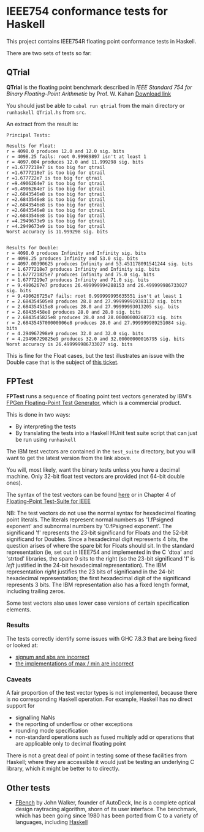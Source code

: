 # IEEE754 conformance tests for Haskell

This project contains IEEE754R floating point conformance tests in Haskell.

There are two sets of tests so far:

## QTrial ##

**QTrial** is the floating point benchmark described in *IEEE Standard 754 for Binary Floating-Point Arithmetic* by Prof. W. Kahan [Download link](http://www.eecs.berkeley.edu/~wkahan/ieee754status/IEEE754.PDF)

You should just be able to `cabal run qtrial` from the main directory or `runhaskell QTrial.hs` from `src`.

An extract from the result is:


```
Principal Tests:

Results for Float:
r = 4098.0 produces 12.0 and 12.0 sig. bits
r = 4098.25 fails: root 0.99989897 isn't at least 1
r = 4097.004 produces 12.0 and 11.999298 sig. bits
r =1.6777218e7 is too big for qtrail
r =1.6777218e7 is too big for qtrail
r =1.677722e7 is too big for qtrail
r =9.4906264e7 is too big for qtrail
r =9.4906264e7 is too big for qtrail
r =2.6843546e8 is too big for qtrail
r =2.6843546e8 is too big for qtrail
r =2.6843546e8 is too big for qtrail
r =2.6843546e8 is too big for qtrail
r =2.6843546e8 is too big for qtrail
r =4.2949673e9 is too big for qtrail
r =4.2949673e9 is too big for qtrail
Worst accuracy is 11.999298 sig. bits


Results for Double:
r = 4098.0 produces Infinity and Infinity sig. bits
r = 4098.25 produces Infinity and 53.0 sig. bits
r = 4097.00390625 produces Infinity and 53.451178091541244 sig. bits
r = 1.6777218e7 produces Infinity and Infinity sig. bits
r = 1.677721825e7 produces Infinity and 75.0 sig. bits
r = 1.6777219e7 produces Infinity and 71.0 sig. bits
r = 9.4906267e7 produces 26.499999994288153 and 26.499999986733027 sig. bits
r = 9.490626725e7 fails: root 0.999999995635551 isn't at least 1
r = 2.684354505e8 produces 28.0 and 27.999999919383132 sig. bits
r = 2.684354515e8 produces 28.0 and 27.99999993013205 sig. bits
r = 2.68435458e8 produces 28.0 and 28.0 sig. bits
r = 2.6843545825e8 produces 28.0 and 28.00000000268723 sig. bits
r = 2.6843545700000006e8 produces 28.0 and 27.999999989251084 sig. bits
r = 4.294967298e9 produces 32.0 and 32.0 sig. bits
r = 4.29496729825e9 produces 32.0 and 32.00000000016795 sig. bits
Worst accuracy is 26.499999986733027 sig. bits
```

This is fine for the Float cases, but the test illustrates an issue with the Double case
that is the subject of [this ticket](https://ghc.haskell.org/trac/ghc/ticket/9534).

## FPTest ##

**FPTest** runs a sequence of floating point test vectors generated by
IBM's [FPGen Floating-Point Test Generator](https://www.research.ibm.com/haifa/projects/verification/fpgen/), which
is a commercial product.

This is done in two ways:

* By interpreting the tests
* By translating the tests into a Haskell HUnit test suite script that can just be run using `runhaskell`

The IBM test vectors are contained in the `test_suite` directory,
but you will want to get the latest version from the link above.

You will, most likely, want the binary tests unless you have a decimal machine.
Only 32-bit float test vectors are provided (not 64-bit double ones).

The syntax of the test vectors can be found [here](https://www.research.ibm.com/haifa/projects/verification/fpgen/syntax.txt) or in Chapter 4 of [Floating-Point Test-Suite for IEEE](https://www.research.ibm.com/haifa/projects/verification/fpgen/papers/ieee-test-suite-v2.pdf)

NB: The test vectors do not use the normal syntax for hexadecimal floating point literals.  The literals represent normal numbers
as '1.fPsigned exponent' and subnormal numbers by '0.fPsigned exponent'. The significand 'f' represents the 23-bit significand
for Floats and the 52-bit significand for Doubles.  Since a hexadecimal digit represents 4 bits, the question arises of where
the spare bit for Floats should sit.  In the standard representation (ie, set out in IEEE754 and implemented in the C 'dtoa'
and  'strtod' libraries, the spare 0 sits to the right (so the 23-bit significand 'f' is *left* justified in the 24-bit
hexadecimal representation).  The IBM representation *right* justifies the 23 bits of significand in the 24-bit hexadecimal
representation; the first hexadecimal digit of the significand represents 3 bits.
The IBM representation also has a fixed length format, including trailing zeros.

Some test vectors also uses lower case versions of certain specification elements.

### Results ###

The tests correctly identify some issues with GHC 7.8.3 that are being fixed or looked at:
* [signum and abs are incorrect](https://ghc.haskell.org/trac/ghc/ticket/7858)
* [the implementations of max / min are incorrect](https://ghc.haskell.org/trac/ghc/ticket/9530) 

### Caveats ###

A fair proportion of the test vector types is not implemented,
because there is no corresponding Haskell operation.  For example,
Haskell has no direct support for

* signalling NaNs
* the reporting of underflow or other exceptions
* rounding mode specification
* non-standard operations such as fused multiply add or operations that are applicable only to decimal floating point

There is not a great deal of point in testing some of these facilities from Haskell; where they are
accessible it would just be testing an underlying C library, which it might be better to
to directly.


## Other tests ##

* [FBench](https://www.fourmilab.ch/fbench/) by John Walker, founder of AutoDeck, Inc 
 is a complete optical design raytracing algorithm, shorn of its user interface.
 The benchmark, which has been going since 1980 has been ported from C to a variety of languages,
 including [Haskell](http://www.fourmilab.ch/fourmilog/archives/2012-09/001395.html)
